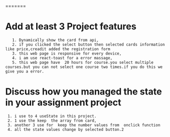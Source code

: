 
=======
# Add at least 3 Project features
       1. Dynamically show the card from api,
       2. if you clicked the select button then selected cards information like price,creadit added the registration form 
       3. this web page is responsive for every device,
       4. i am use react-toast for a error massage,
       5. this web page have  20 hours for course.you select multiple courses.but you can not select one course two times.if you do this we give you a error.

# Discuss how you managed the state in your assignment project
     1. i use to 4 useState in this project.
     2. 1 use the keep  the array from card,
     3. another 3 use for  keep the number values from  onclick function
     4. all the state values change by selected button.2


